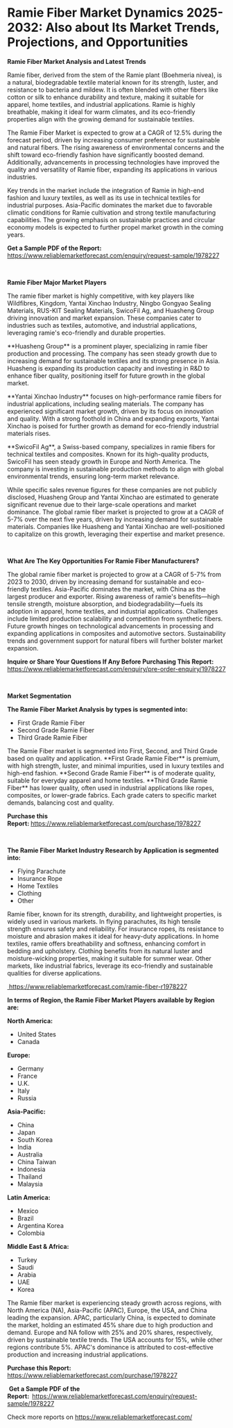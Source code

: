 <p><h1>Ramie Fiber Market Dynamics 2025-2032: Also about Its Market Trends, Projections, and Opportunities</h1></p><p><strong>Ramie Fiber Market Analysis and Latest Trends</strong></p>
<p><p>Ramie fiber, derived from the stem of the Ramie plant (Boehmeria nivea), is a natural, biodegradable textile material known for its strength, luster, and resistance to bacteria and mildew. It is often blended with other fibers like cotton or silk to enhance durability and texture, making it suitable for apparel, home textiles, and industrial applications. Ramie is highly breathable, making it ideal for warm climates, and its eco-friendly properties align with the growing demand for sustainable textiles.</p><p>The Ramie Fiber Market is expected to grow at a CAGR of 12.5% during the forecast period, driven by increasing consumer preference for sustainable and natural fibers. The rising awareness of environmental concerns and the shift toward eco-friendly fashion have significantly boosted demand. Additionally, advancements in processing technologies have improved the quality and versatility of Ramie fiber, expanding its applications in various industries.</p><p>Key trends in the market include the integration of Ramie in high-end fashion and luxury textiles, as well as its use in technical textiles for industrial purposes. Asia-Pacific dominates the market due to favorable climatic conditions for Ramie cultivation and strong textile manufacturing capabilities. The growing emphasis on sustainable practices and circular economy models is expected to further propel market growth in the coming years.</p></p>
<p><strong>Get a Sample PDF of the Report:&nbsp;</strong> <a href="https://www.reliablemarketforecast.com/enquiry/request-sample/1978227?utm_campaign=1110&utm_medium=2&utm_source=Github&utm_content=ia&utm_term=30012025&utm_id=ramie-fiber">https://www.reliablemarketforecast.com/enquiry/request-sample/1978227</a></p>
<p>&nbsp;</p>
<p><strong>Ramie Fiber Major Market Players</strong></p>
<p><p>The ramie fiber market is highly competitive, with key players like Wildfibres, Kingdom, Yantai Xinchao Industry, Ningbo Gongyao Sealing Materials, RUS-KIT Sealing Materials, SwicoFil Ag, and Huasheng Group driving innovation and market expansion. These companies cater to industries such as textiles, automotive, and industrial applications, leveraging ramie's eco-friendly and durable properties.</p><p>**Huasheng Group** is a prominent player, specializing in ramie fiber production and processing. The company has seen steady growth due to increasing demand for sustainable textiles and its strong presence in Asia. Huasheng is expanding its production capacity and investing in R&D to enhance fiber quality, positioning itself for future growth in the global market.</p><p>**Yantai Xinchao Industry** focuses on high-performance ramie fibers for industrial applications, including sealing materials. The company has experienced significant market growth, driven by its focus on innovation and quality. With a strong foothold in China and expanding exports, Yantai Xinchao is poised for further growth as demand for eco-friendly industrial materials rises.</p><p>**SwicoFil Ag**, a Swiss-based company, specializes in ramie fibers for technical textiles and composites. Known for its high-quality products, SwicoFil has seen steady growth in Europe and North America. The company is investing in sustainable production methods to align with global environmental trends, ensuring long-term market relevance.</p><p>While specific sales revenue figures for these companies are not publicly disclosed, Huasheng Group and Yantai Xinchao are estimated to generate significant revenue due to their large-scale operations and market dominance. The global ramie fiber market is projected to grow at a CAGR of 5-7% over the next five years, driven by increasing demand for sustainable materials. Companies like Huasheng and Yantai Xinchao are well-positioned to capitalize on this growth, leveraging their expertise and market presence.</p></p>
<p>&nbsp;</p>
<p><strong>What Are The Key Opportunities For Ramie Fiber Manufacturers?</strong></p>
<p><p>The global ramie fiber market is projected to grow at a CAGR of 5-7% from 2023 to 2030, driven by increasing demand for sustainable and eco-friendly textiles. Asia-Pacific dominates the market, with China as the largest producer and exporter. Rising awareness of ramie's benefits—high tensile strength, moisture absorption, and biodegradability—fuels its adoption in apparel, home textiles, and industrial applications. Challenges include limited production scalability and competition from synthetic fibers. Future growth hinges on technological advancements in processing and expanding applications in composites and automotive sectors. Sustainability trends and government support for natural fibers will further bolster market expansion.</p></p>
<p><strong>Inquire or Share Your Questions If Any Before Purchasing This Report:</strong> <a href="https://www.reliablemarketforecast.com/enquiry/pre-order-enquiry/1978227?utm_campaign=1110&utm_medium=2&utm_source=Github&utm_content=ia&utm_term=30012025&utm_id=ramie-fiber">https://www.reliablemarketforecast.com/enquiry/pre-order-enquiry/1978227</a></p>
<p>&nbsp;</p>
<p><strong>Market Segmentation</strong></p>
<p><strong>The Ramie Fiber Market Analysis by types is segmented into:</strong></p>
<p><ul><li>First Grade Ramie Fiber</li><li>Second Grade Ramie Fiber</li><li>Third Grade Ramie Fiber</li></ul></p>
<p><p>The Ramie Fiber market is segmented into First, Second, and Third Grade based on quality and application. **First Grade Ramie Fiber** is premium, with high strength, luster, and minimal impurities, used in luxury textiles and high-end fashion. **Second Grade Ramie Fiber** is of moderate quality, suitable for everyday apparel and home textiles. **Third Grade Ramie Fiber** has lower quality, often used in industrial applications like ropes, composites, or lower-grade fabrics. Each grade caters to specific market demands, balancing cost and quality.</p></p>
<p><strong>Purchase this Report:&nbsp;</strong><a href="https://www.reliablemarketforecast.com/purchase/1978227?utm_campaign=1110&utm_medium=2&utm_source=Github&utm_content=ia&utm_term=30012025&utm_id=ramie-fiber">https://www.reliablemarketforecast.com/purchase/1978227</a></p>
<p>&nbsp;</p>
<p><strong>The Ramie Fiber Market Industry Research by Application is segmented into:</strong></p>
<p><ul><li>Flying Parachute</li><li>Insurance Rope</li><li>Home Textiles</li><li>Clothing</li><li>Other</li></ul></p>
<p><p>Ramie fiber, known for its strength, durability, and lightweight properties, is widely used in various markets. In flying parachutes, its high tensile strength ensures safety and reliability. For insurance ropes, its resistance to moisture and abrasion makes it ideal for heavy-duty applications. In home textiles, ramie offers breathability and softness, enhancing comfort in bedding and upholstery. Clothing benefits from its natural luster and moisture-wicking properties, making it suitable for summer wear. Other markets, like industrial fabrics, leverage its eco-friendly and sustainable qualities for diverse applications.</p></p>
<p><a href="https://www.reliablemarketforecast.com/ramie-fiber-r1978227?utm_campaign=1110&utm_medium=2&utm_source=Github&utm_content=ia&utm_term=30012025&utm_id=ramie-fiber">&nbsp;https://www.reliablemarketforecast.com/ramie-fiber-r1978227</a></p>
<p><strong>In terms of Region, the Ramie Fiber Market Players available by Region are:</strong></p>
<p>
    <p> <strong> North America: </strong>
        <ul>
            <li>United States</li>
            <li>Canada</li>
        </ul>
        </p> 
    <p> <strong> Europe: </strong>
        <ul>
            <li>Germany</li>
            <li>France</li>
            <li>U.K.</li>
            <li>Italy</li>
            <li>Russia</li>
        </ul>
        </p> 
    <p> <strong> Asia-Pacific: </strong>
        <ul>
            <li>China</li>
            <li>Japan</li>
            <li>South Korea</li>
            <li>India</li>
            <li>Australia</li>
            <li>China Taiwan</li>
            <li>Indonesia</li>
            <li>Thailand</li>
            <li>Malaysia</li>
        </ul>
        </p> 
    <p> <strong> Latin America: </strong>
        <ul>
            <li>Mexico</li>
            <li>Brazil</li>
            <li>Argentina Korea</li>
            <li>Colombia</li>
        </ul>
        </p> 
    <p> <strong> Middle East & Africa: </strong>
        <ul>
            <li>Turkey</li>
            <li>Saudi</li>
            <li>Arabia</li>
            <li>UAE</li>
            <li>Korea</li>
        </ul>
    </p>
    </p>
<p><p>The Ramie fiber market is experiencing steady growth across regions, with North America (NA), Asia-Pacific (APAC), Europe, the USA, and China leading the expansion. APAC, particularly China, is expected to dominate the market, holding an estimated 45% share due to high production and demand. Europe and NA follow with 25% and 20% shares, respectively, driven by sustainable textile trends. The USA accounts for 15%, while other regions contribute 5%. APAC's dominance is attributed to cost-effective production and increasing industrial applications.</p></p>
<p><strong>Purchase this Report: </strong><a href="https://www.reliablemarketforecast.com/purchase/1978227?utm_campaign=1110&utm_medium=2&utm_source=Github&utm_content=ia&utm_term=30012025&utm_id=ramie-fiber">https://www.reliablemarketforecast.com/purchase/1978227</a></p>
<p>&nbsp;<strong>Get a Sample PDF of the Report:&nbsp;&nbsp;</strong><a href="https://www.reliablemarketforecast.com/enquiry/request-sample/1978227?utm_campaign=1110&utm_medium=2&utm_source=Github&utm_content=ia&utm_term=30012025&utm_id=ramie-fiber">https://www.reliablemarketforecast.com/enquiry/request-sample/1978227</a></p>
<p><strong></strong></p>
<p>Check more reports on <a href="https://www.reliablemarketforecast.com/?utm_campaign=1110&utm_medium=2&utm_source=Github&utm_content=ia&utm_term=30012025&utm_id=ramie-fiber">https://www.reliablemarketforecast.com/</a></p>